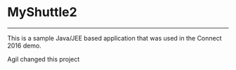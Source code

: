 # MyShuttle2
-------------

This is a sample Java/JEE based application that was used in the Connect 2016 demo. 

Agil changed this project
